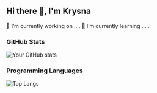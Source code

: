 ## Hi there 👋, I'm Krysna
🔭 I’m currently working on ....
🌱 I’m currently learning ......
### GitHub Stats  
![Your GitHub stats](https://github-readme-stats.vercel.app/api?username=yourusername&show_icons=true&theme=tokyonight)

### Programming Languages  
![Top Langs](https://github-readme-stats.vercel.app/api/top-langs/?username=yourusername&layout=compact&theme=tokyonight)
